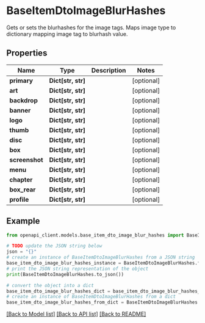# BaseItemDtoImageBlurHashes

Gets or sets the blurhashes for the image tags.  Maps image type to dictionary mapping image tag to blurhash value.

## Properties

Name | Type | Description | Notes
------------ | ------------- | ------------- | -------------
**primary** | **Dict[str, str]** |  | [optional] 
**art** | **Dict[str, str]** |  | [optional] 
**backdrop** | **Dict[str, str]** |  | [optional] 
**banner** | **Dict[str, str]** |  | [optional] 
**logo** | **Dict[str, str]** |  | [optional] 
**thumb** | **Dict[str, str]** |  | [optional] 
**disc** | **Dict[str, str]** |  | [optional] 
**box** | **Dict[str, str]** |  | [optional] 
**screenshot** | **Dict[str, str]** |  | [optional] 
**menu** | **Dict[str, str]** |  | [optional] 
**chapter** | **Dict[str, str]** |  | [optional] 
**box_rear** | **Dict[str, str]** |  | [optional] 
**profile** | **Dict[str, str]** |  | [optional] 

## Example

```python
from openapi_client.models.base_item_dto_image_blur_hashes import BaseItemDtoImageBlurHashes

# TODO update the JSON string below
json = "{}"
# create an instance of BaseItemDtoImageBlurHashes from a JSON string
base_item_dto_image_blur_hashes_instance = BaseItemDtoImageBlurHashes.from_json(json)
# print the JSON string representation of the object
print(BaseItemDtoImageBlurHashes.to_json())

# convert the object into a dict
base_item_dto_image_blur_hashes_dict = base_item_dto_image_blur_hashes_instance.to_dict()
# create an instance of BaseItemDtoImageBlurHashes from a dict
base_item_dto_image_blur_hashes_from_dict = BaseItemDtoImageBlurHashes.from_dict(base_item_dto_image_blur_hashes_dict)
```
[[Back to Model list]](../README.md#documentation-for-models) [[Back to API list]](../README.md#documentation-for-api-endpoints) [[Back to README]](../README.md)


